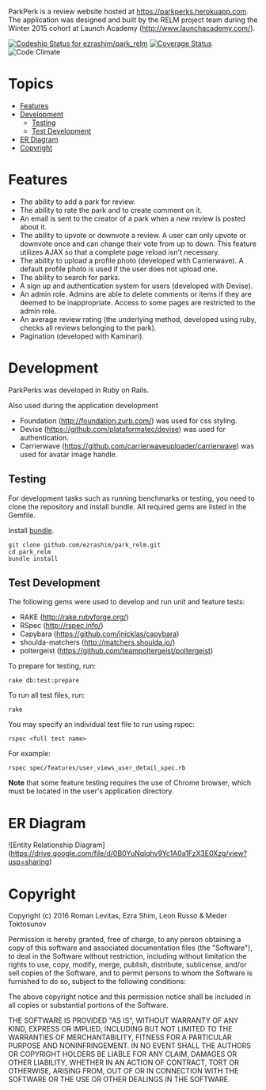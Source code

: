 
ParkPerk is a review website hosted at https://parkperks.herokuapp.com.  The application was designed and built by the RELM project team during the Winter 2015 cohort at Launch Academy (http://www.launchacademy.com/).

[ ![Codeship Status for ezrashim/park_relm](https://codeship.com/projects/43a8c850-953e-0133-ea74-520d149e6bdf/status?branch=master)](https://codeship.com/projects/125143)
[![Coverage Status](https://coveralls.io/repos/ezrashim/park_relm/badge.svg?branch=master&service=github)](https://coveralls.io/github/ezrashim/park_relm?branch=master)
![Code Climate](https://codeclimate.com/github/ezrashim/park_relm.png)

# Topics

- [Features](#features)
- [Development](#development)
    - [Testing](#testing)
    - [Test Development](#test-development)
- [ER Diagram](#er-diagram)
- [Copyright](#copyright)

# Features

- The ability to add a park for review.
- The ability to rate the park and to create comment on it.
- An email is sent to the creator of a park when a new review is posted about it.
- The ability to upvote or downvote a review. A user can only upvote or downvote once and can change their vote from up to down. This feature utilizes AJAX so that a complete page reload isn't necessary.
- The ability to upload a profile photo (developed with Carrierwave). A default profile photo is used if the user does not upload one.
- The ability to search for parks.
- A sign up and authentication system for users (developed with Devise).
- An admin role. Admins are able to delete comments or items if they are deemed to be inappropriate.  Access to some pages are restricted to the admin role.
- An average review rating (the underlying method, developed using ruby, checks all reviews belonging to the park).
- Pagination (developed with Kaminari).

# Development

ParkPerks was developed in Ruby on Rails.

Also used during the application development

- Foundation (http://foundation.zurb.com/) was used for css styling.
- Devise (https://github.com/plataformatec/devise) was used for authentication.
- Carrierwave (https://github.com/carrierwaveuploader/carrierwave) was used for avatar image handle.

## Testing

For development tasks such as running benchmarks or testing, you need to clone the repository and install bundle.  All required gems are listed in the Gemfile.

Install [bundle](http://bundler.io/).

    git clone github.com/ezrashim/park_relm.git
    cd park_relm
    bundle install

## Test Development

The following gems were used to develop and run unit and feature tests:
- RAKE (http://rake.rubyforge.org/)
- RSpec (http://rspec.info/)
- Capybara (https://github.com/jnicklas/capybara)
- shoulda-matchers (http://matchers.shoulda.io/)
- poltergeist (https://github.com/teampoltergeist/poltergeist)

To prepare for testing, run:

    rake db:test:prepare

To run all test files, run:

    rake

You may specify an individual test file to run using rspec:

    rspec <full test name>

For example:

    rspec spec/features/user_views_user_detail_spec.rb

**Note** that some feature testing requires the use of Chrome browser, which must be located in the user's application directory.

# ER Diagram

![Entity Relationship Diagram] (https://drive.google.com/file/d/0B0YuNqlqhv9Yc1A0a1FzX3E0Xzg/view?usp=sharing)

# Copyright

Copyright (c) 2016 Roman Levitas, Ezra Shim, Leon Russo & Meder Toktosunov

Permission is hereby granted, free of charge, to any person obtaining a copy of this software and associated documentation files (the "Software"), to deal in the Software without restriction, including without limitation the rights to use, copy, modify, merge, publish, distribute, sublicense, and/or sell copies of the Software, and to permit persons to whom the Software is furnished to do so, subject to the following conditions:

The above copyright notice and this permission notice shall be included in all copies or substantial portions of the Software.

THE SOFTWARE IS PROVIDED "AS IS", WITHOUT WARRANTY OF ANY KIND, EXPRESS OR IMPLIED, INCLUDING BUT NOT LIMITED TO THE WARRANTIES OF MERCHANTABILITY, FITNESS FOR A PARTICULAR PURPOSE AND NONINFRINGEMENT. IN NO EVENT SHALL THE AUTHORS OR COPYRIGHT HOLDERS BE LIABLE FOR ANY CLAIM, DAMAGES OR OTHER LIABILITY, WHETHER IN AN ACTION OF CONTRACT, TORT OR OTHERWISE, ARISING FROM, OUT OF OR IN CONNECTION WITH THE SOFTWARE OR THE USE OR OTHER DEALINGS IN THE SOFTWARE.
